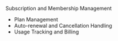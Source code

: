 Subscription and Membership Management

- Plan Management
- Auto-renewal and Cancellation Handling
- Usage Tracking and Billing
